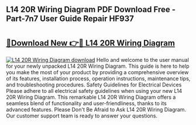 ## L14 20R Wiring Diagram PDF Download Free - Part-7n7 User Guide Repair HF937

# <h2><a href="http://dfkyop0.blite.top/?on=L14+20R+Wiring+Diagram">🔗Download New 👉🔴 L14 20R Wiring Diagram</a></h2>

[![L14 20R Wiring Diagram download](https://i.imgur.com/lujVjoI.png)](http://dfkyop0.blite.top/?on=L14+20R+Wiring+Diagram)
Hello and welcome to the user manual for your newly unpacked L14 20R Wiring Diagram. This guide is here to help you make the most of your product by providing a comprehensive overview of its features, installation process, operation instructions, maintenance tips, and troubleshooting procedures. Safety Guidelines for Electrical Devices Please adhere to all electrical safety guidelines when using your new L14 20R Wiring Diagram. This remarkable L14 20R Wiring Diagram offers a seamless blend of functionality and user-friendliness, thanks to its advanced features. Please Don't Be Afraid to Ask L14 20R Wiring Diagram. Our customer support team is ready to answer your questions.
